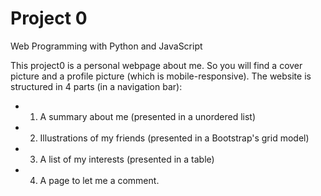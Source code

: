 # Project 0

Web Programming with Python and JavaScript

This project0 is a personal webpage about me. So you will find a cover picture and a profile picture (which is mobile-responsive). The website is structured in 4 parts (in a navigation bar):
- 1. A summary about me (presented in a unordered list)
- 2. Illustrations of my friends (presented in a Bootstrap's grid model)
- 3. A list of my interests (presented in a table)
- 4. A page to let me a comment.